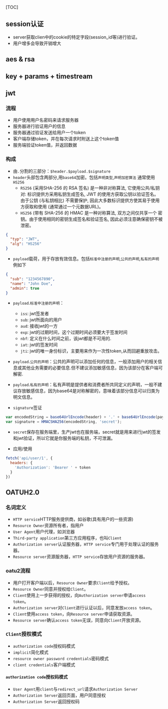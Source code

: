 [TOC]
## session认证
- server获取clien中的cookie的特定字段(session_id等)进行验证。
- 用户增多会导致开销增大

## aes & rsa

## key + params + timestream

## jwt
### 流程
- 用户使用用户名密码来请求服务器
- 服务器进行验证用户的信息
- 服务器通过验证发送给用户一个token
- 客户端存储token，并在每次请求时附送上这个token值
- 服务端验证token值，并返回数据

### 构成
- 由`.`分割的三部分：`$header.$payload.$signature`
- `header`头部包含两部分,用`base64`加密。包括`声明类型`,`声明加密算法` 通常使用`HS256`
  + `RS256` (采用SHA-256 的 RSA 签名) 是一种非对称算法, 它使用公共/私钥对: 标识提供方采用私钥生成签名, JWT 的使用方获取公钥以验证签名。由于公钥 (与私钥相比) 不需要保护, 因此大多数标识提供方使其易于使用方获取和使用 (通常通过一个元数据URL)。
  + `HS256` (带有 SHA-256 的 HMAC 是一种对称算法, 双方之间仅共享一个 密钥。由于使用相同的密钥生成签名和验证签名, 因此必须注意确保密钥不被泄密。
```json
{
  "typ": "JWT",
  "alg": "HS256"
}
```

- `payload`载荷，用于存放有效信息。包括`标准中注册的声明`,`公共的声明`,`私有的声明`例如下
```json
{
  "sub": "1234567890",
  "name": "John Doe",
  "admin": true
}
```
- `payload`.`标准中注册的声明`：
    + `iss`: jwt签发者
    + `sub`: jwt所面向的用户
    + `aud`: 接收jwt的一方
    + `exp`: jwt的过期时间，这个过期时间必须要大于签发时间
    + `nbf`: 定义在什么时间之前，该jwt都是不可用的.
    + `iat`: jwt的签发时间
    + `jti`: jwt的唯一身份标识，主要用来作为一次性token,从而回避重放攻击。
- `payload`.`公共的声明`：公共的声明可以添加任何的信息，一般添加用户的相关信息或其他业务需要的必要信息.但不建议添加敏感信息，因为该部分在客户端可解密.
- `payload`.`私有的声明`：私有声明是提供者和消费者所共同定义的声明，一般不建议存放敏感信息，因为base64是对称解密的，意味着该部分信息可以归类为明文信息。

- `signature`签证
```javascript
var encodedString = base64UrlEncode(header) + '.' + base64UrlEncode(payload);
var signature = HMACSHA256(encodedString, 'secret'); 
```

- `secret`保存在服务端里，生产jwt也在服务端，secret就是用来进行jwt的签发和jwt验证，所以它就是你服务端的私钥，不可泄漏。

- 应用/使用
```javascript
fetch('api/user/1', {
  headers: {
    'Authorization': 'Bearer ' + token
  }
})
```

## OATUH2.0
### 名词定义
- `HTTP service`HTTP服务提供商，如谷歌(具有用户的一些资源)
- `Resource Owner`资源所有者，指用户
- `User Agent`用户代理，如浏览器
- `Third-party application`第三方应用程序，也叫`Client`
- `Authorization server`认证服务器，`HTTP service`专门用于处理认证的服务器。
- `Resource server`资源服务器，`HTTP service`存放用户资源的服务器。

### oatu2流程
- 用户打开客户端以后，`Resource Owner`要求`Client`给予授权。
- `Resource Owner`同意并授权给`Client`。
- `Client`使用上一步获得的授权，向`Authorization server`申请`access token`。
- `Authorization server`对`Client`进行认证以后，同意发放`access token`。
- `Client`使用`access token`，向`Resource server`申请获取资源。
- `Resource server`确认`access token`无误，同意向`Client`开放资源。

### `Client`授权模式
- `authorization code`授权码模式
- `implicit`简化模式
- `resource owner password credentials`密码模式
- `client credentials`客户端模式

#### `authorization code`授权码模式
- `User Agent`用`client`与`redirect_url`请求`Authorization Server`
- `Authorization Server`返回页面，用户同意授权
- `Authorization Server`返回授权码
